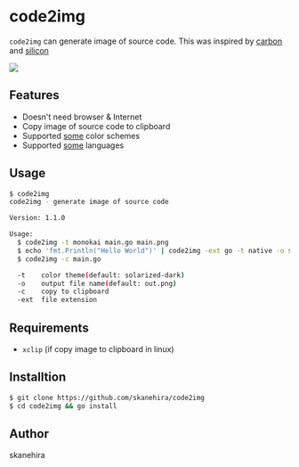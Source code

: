# code2img
`code2img` can generate image of source code.
This was inspired by [carbon](https://carbon.now.sh/) and [silicon](https://github.com/Aloxaf/silicon)

![](https://i.imgur.com/TjoOQct.gif)

## Features
-  Doesn't need browser & Internet
-  Copy image of source code to clipboard
-  Supported [some](https://xyproto.github.io/splash/docs/all.html) color schemes
-  Supported [some](https://github.com/alecthomas/chroma#supported-languages) languages

## Usage
```sh
$ code2img
code2img - generate image of source code

Version: 1.1.0

Usage:
  $ code2img -t monokai main.go main.png
  $ echo 'fmt.Println("Hello World")' | code2img -ext go -t native -o sample.png
  $ code2img -c main.go

  -t    color theme(default: solarized-dark)
  -o    output file name(default: out.png)
  -c    copy to clipboard
  -ext  file extension
```

## Requirements
- `xclip` (if copy image to clipboard in linux)

## Installtion

```sh
$ git clone https://github.com/skanehira/code2img
$ cd code2img && go install
```

## Author
skanehira
